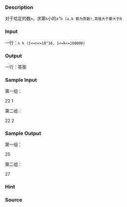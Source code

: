 
### Description
对于给定的数`n`，求第`k`小的`a^b (a,b 都为质数),其值大于要大于N`
### Input
一行：`n k (1<=n<=10^18, 1<=k<=100000)`
### Output
一行：答案
### Sample Input
第一组：

22 1

第二组：

22 2


### Sample Output
第一组：

25

第二组：

27


### Hint

### Source
